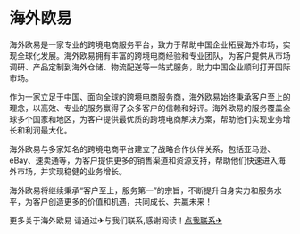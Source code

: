 # 海外欧易

海外欧易是一家专业的跨境电商服务平台，致力于帮助中国企业拓展海外市场，实现全球化发展。海外欧易拥有丰富的跨境电商经验和专业团队，为客户提供从市场调研、产品定制到海外仓储、物流配送等一站式服务，助力中国企业顺利打开国际市场。

作为一家立足于中国、面向全球的跨境电商服务商，海外欧易始终秉承客户至上的理念，以高效、专业的服务赢得了众多客户的信赖和好评。海外欧易的服务覆盖全球多个国家和地区，为客户提供最优质的跨境电商解决方案，帮助他们实现业务增长和利润最大化。

海外欧易与多家知名的跨境电商平台建立了战略合作伙伴关系，包括亚马逊、eBay、速卖通等，为客户提供更多的销售渠道和资源支持，帮助他们快速进入海外市场，并实现稳健的业务增长。

海外欧易将继续秉承“客户至上，服务第一”的宗旨，不断提升自身实力和服务水平，为客户创造更多的价值和机遇，共同成长、共赢未来！

更多关于海外欧易 请通过✈与我们联系,感谢阅读！[点我联系✈](https://ac.G208.com)